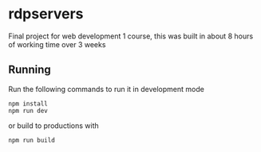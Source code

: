 # rdpservers
Final project for web development 1 course, this was built in about 8 hours of working time over 3 weeks
## Running
Run the following commands to run it in development mode
```
npm install
npm run dev
```
or build to productions with
```
npm run build
```

